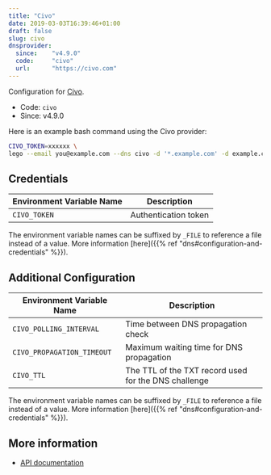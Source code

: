 ```yaml
---
title: "Civo"
date: 2019-03-03T16:39:46+01:00
draft: false
slug: civo
dnsprovider:
  since:    "v4.9.0"
  code:     "civo"
  url:      "https://civo.com"
---
```


<!-- THIS DOCUMENTATION IS AUTO-GENERATED. PLEASE DO NOT EDIT. -->
<!-- providers/dns/civo/civo.toml -->
<!-- THIS DOCUMENTATION IS AUTO-GENERATED. PLEASE DO NOT EDIT. -->


Configuration for [Civo](https://civo.com).


<!--more-->

- Code: `civo`
- Since: v4.9.0


Here is an example bash command using the Civo provider:

```bash
CIVO_TOKEN=xxxxxx \
lego --email you@example.com --dns civo -d '*.example.com' -d example.com run
```




## Credentials

| Environment Variable Name | Description |
|-----------------------|-------------|
| `CIVO_TOKEN` | Authentication token |

The environment variable names can be suffixed by `_FILE` to reference a file instead of a value.
More information [here]({{% ref "dns#configuration-and-credentials" %}}).


## Additional Configuration

| Environment Variable Name | Description |
|--------------------------------|-------------|
| `CIVO_POLLING_INTERVAL` | Time between DNS propagation check |
| `CIVO_PROPAGATION_TIMEOUT` | Maximum waiting time for DNS propagation |
| `CIVO_TTL` | The TTL of the TXT record used for the DNS challenge |

The environment variable names can be suffixed by `_FILE` to reference a file instead of a value.
More information [here]({{% ref "dns#configuration-and-credentials" %}}).




## More information

- [API documentation](https://www.civo.com/api/dns)

<!-- THIS DOCUMENTATION IS AUTO-GENERATED. PLEASE DO NOT EDIT. -->
<!-- providers/dns/civo/civo.toml -->
<!-- THIS DOCUMENTATION IS AUTO-GENERATED. PLEASE DO NOT EDIT. -->
